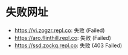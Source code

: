 # 失败网址
- https://vi.zogzr.repl.co: 失败 (Failed)
- https://aro.flinthill.repl.co: 失败 (Failed)
- https://ssd.zockq.repl.co: 失败 (403
Failed)
